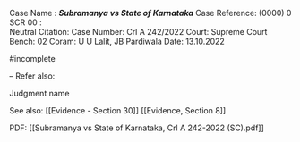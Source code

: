Case Name : ***Subramanya vs State of Karnataka***
Case Reference: (0000) 0 SCR 00 :  
Neutral Citation:
Case Number: Crl A 242/2022
Court: Supreme Court
Bench: 02
Coram: U U Lalit, JB Pardiwala
Date: 13.10.2022

#incomplete 

–
Refer also:

Judgment name

See also:
[[Evidence - Section 30]] 
[[Evidence, Section 8]]

PDF:
[[Subramanya vs State of Karnataka, Crl A 242-2022 (SC).pdf]]
